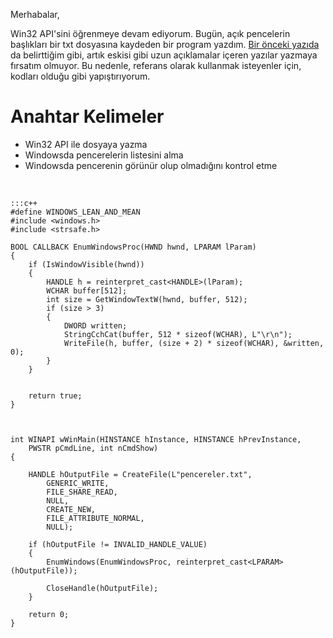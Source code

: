<!--
.. date: 2019/05/24 22:16
.. slug: windows-api-ile-acik-pencereleri-listele
.. title: Windows Api İle Açık Pencereleri Listele
.. description: Açık Pencelerin Listesini Kaydeden Küçük Bir C++/Win32 uygulaması
-->

Merhabalar,

Win32 API'sini öğrenmeye devam ediyorum. Bugün, açık pencelerin başlıkları bir txt dosyasına kaydeden bir program yazdım. [Bir önceki yazıda](windows-api-ile-ekran-goruntusu.html) da belirttiğim gibi, artık eskisi gibi uzun açıklamalar içeren yazılar yazmaya fırsatım olmuyor. Bu nedenle, referans olarak kullanmak isteyenler için, kodları olduğu
gibi yapıştırıyorum.

Anahtar Kelimeler
=================

 - Win32 API ile dosyaya yazma
 - Windowsda pencerelerin listesini alma
 - Windowsda pencerenin görünür olup olmadığını kontrol etme

&nbsp;

    :::c++
    #define WINDOWS_LEAN_AND_MEAN
    #include <windows.h>
    #include <strsafe.h>

    BOOL CALLBACK EnumWindowsProc(HWND hwnd, LPARAM lParam)
    {
        if (IsWindowVisible(hwnd))
        {
            HANDLE h = reinterpret_cast<HANDLE>(lParam);
            WCHAR buffer[512];
            int size = GetWindowTextW(hwnd, buffer, 512);
            if (size > 3)
            {
                DWORD written;
                StringCchCat(buffer, 512 * sizeof(WCHAR), L"\r\n");
                WriteFile(h, buffer, (size + 2) * sizeof(WCHAR), &written, 0);
            }
        }


        return true;
    }



    int WINAPI wWinMain(HINSTANCE hInstance, HINSTANCE hPrevInstance,
        PWSTR pCmdLine, int nCmdShow)
    {

        HANDLE hOutputFile = CreateFile(L"pencereler.txt",
            GENERIC_WRITE,
            FILE_SHARE_READ,
            NULL,
            CREATE_NEW,
            FILE_ATTRIBUTE_NORMAL,
            NULL);

        if (hOutputFile != INVALID_HANDLE_VALUE)
        {
            EnumWindows(EnumWindowsProc, reinterpret_cast<LPARAM>(hOutputFile));

            CloseHandle(hOutputFile);
        }

        return 0;
    }